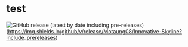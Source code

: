 # test
![GitHub release (latest by date including pre-releases)](https://github.com/Motaung08/Innovative-Skyline/releases)(https://img.shields.io/github/v/release/Motaung08/Innovative-Skyline?include_prereleases)
